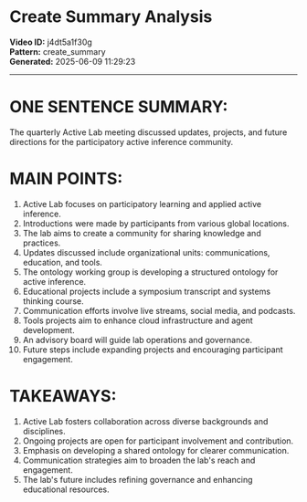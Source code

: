 # Create Summary Analysis

**Video ID:** j4dt5a1f30g  
**Pattern:** create_summary  
**Generated:** 2025-06-09 11:29:23  

---

# ONE SENTENCE SUMMARY:
The quarterly Active Lab meeting discussed updates, projects, and future directions for the participatory active inference community.

# MAIN POINTS:
1. Active Lab focuses on participatory learning and applied active inference.
2. Introductions were made by participants from various global locations.
3. The lab aims to create a community for sharing knowledge and practices.
4. Updates discussed include organizational units: communications, education, and tools.
5. The ontology working group is developing a structured ontology for active inference.
6. Educational projects include a symposium transcript and systems thinking course.
7. Communication efforts involve live streams, social media, and podcasts.
8. Tools projects aim to enhance cloud infrastructure and agent development.
9. An advisory board will guide lab operations and governance.
10. Future steps include expanding projects and encouraging participant engagement.

# TAKEAWAYS:
1. Active Lab fosters collaboration across diverse backgrounds and disciplines.
2. Ongoing projects are open for participant involvement and contribution.
3. Emphasis on developing a shared ontology for clearer communication.
4. Communication strategies aim to broaden the lab's reach and engagement.
5. The lab's future includes refining governance and enhancing educational resources.